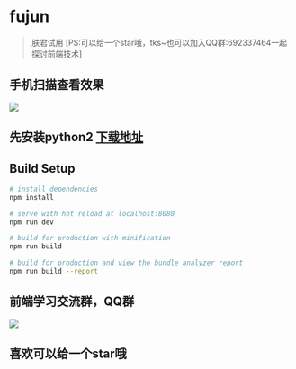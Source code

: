 # fujun

> 肤君试用 [PS:可以给一个star哦，tks~也可以加入QQ群:692337464一起探讨前端技术]

## 手机扫描查看效果

![](https://github.com/wenyiweb/vuejs-fujun/blob/master/static/imgs/code.png)

## 先安装python2 [下载地址](https://www.python.org/download/releases/2.7.2/)

## Build Setup

``` bash
# install dependencies
npm install

# serve with hot reload at localhost:8080
npm run dev

# build for production with minification
npm run build

# build for production and view the bundle analyzer report
npm run build --report
```

## 前端学习交流群，QQ群

![](https://github.com/wenyiweb/vuejs-fujun/blob/master/static/imgs/qq.png)


## 喜欢可以给一个star哦